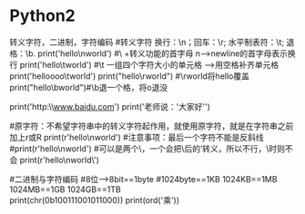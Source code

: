 # Python2
转义字符，二进制，字符编码
#转义字符  换行：\n；回车：\r; 水平制表符：\t; 退格：\b.
print('hello\nworld')   #\ +转义功能的首字母  n-->newline的首字母表示换行
print('hello\tworld')   #\t 一组四个字符大小的单元格 -->用空格补齐单元格
print('helloooo\tworld')
print("hello\rworld") #\rworld将hello覆盖
print("hello\bworld")#\b退一个格，将o退没

print('http:\\\\www.baidu.com')
print('老师说：\'大家好\'')

#原字符：不希望字符串中的转义字符起作用，就使用原字符，就是在字符串之前加上r或R
print(r'hello\nworld')
#注意事项：最后一个字符不能是反斜线\
#print(r'hello\nworld\')
#可以是两个\\，一个会把\后的’转义，所以不行，\\时则不会
print(r'hello\nworld\\')


#二进制与字符编码
#8位-->8bit==1byte
#1024byte==1KB   1024KB==1MB  1024MB==1GB  1024GB==1TB\
print(chr(0b100111001011000))
print(ord('乘'))
